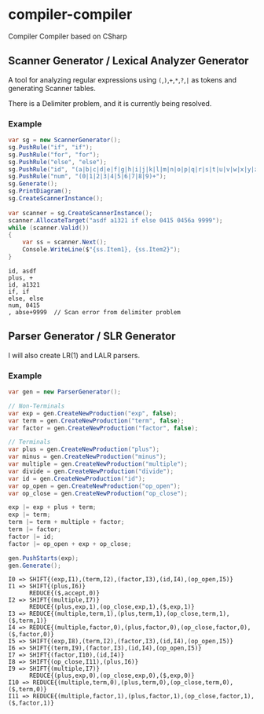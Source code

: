 # compiler-compiler
Compiler Compiler based on CSharp

## Scanner Generator / Lexical Analyzer Generator

A tool for analyzing regular expressions using `(`,`)`,`+`,`*`,`?`,`|` as tokens and generating Scanner tables.

There is a Delimiter problem, and it is currently being resolved.

### Example

``` cs
var sg = new ScannerGenerator();
sg.PushRule("if", "if");
sg.PushRule("for", "for");
sg.PushRule("else", "else");
sg.PushRule("id", "(a|b|c|d|e|f|g|h|i|j|k|l|m|n|o|p|q|r|s|t|u|v|w|x|y|z)(a|b|c|d|e|f|g|h|i|j|k|l|m|n|o|p|q|r|s|t|u|v|w|x|y|z|0|1|2|3|4|5|6|7|8|9)*");
sg.PushRule("num", "(0|1|2|3|4|5|6|7|8|9)+");
sg.Generate();
sg.PrintDiagram();
sg.CreateScannerInstance();
 
var scanner = sg.CreateScannerInstance();
scanner.AllocateTarget("asdf a1321 if else 0415 0456a 9999");
while (scanner.Valid())
{
    var ss = scanner.Next();
    Console.WriteLine($"{ss.Item1}, {ss.Item2}");
}
```

```
id, asdf
plus, +
id, a1321
if, if
else, else
num, 0415
, abse+9999  // Scan error from delimiter problem
```

## Parser Generator / SLR Generator

I will also create LR(1) and LALR parsers.

### Example

``` cs
var gen = new ParserGenerator();

// Non-Terminals
var exp = gen.CreateNewProduction("exp", false);
var term = gen.CreateNewProduction("term", false);
var factor = gen.CreateNewProduction("factor", false);

// Terminals
var plus = gen.CreateNewProduction("plus");
var minus = gen.CreateNewProduction("minus");
var multiple = gen.CreateNewProduction("multiple");
var divide = gen.CreateNewProduction("divide");
var id = gen.CreateNewProduction("id");
var op_open = gen.CreateNewProduction("op_open");
var op_close = gen.CreateNewProduction("op_close");

exp |= exp + plus + term;
exp |= term;
term |= term + multiple + factor;
term |= factor;
factor |= id;
factor |= op_open + exp + op_close;

gen.PushStarts(exp);
gen.Generate();
```

```
I0 => SHIFT{(exp,I1),(term,I2),(factor,I3),(id,I4),(op_open,I5)}
I1 => SHIFT{(plus,I6)}
      REDUCE{($,accept,0)}
I2 => SHIFT{(multiple,I7)}
      REDUCE{(plus,exp,1),(op_close,exp,1),($,exp,1)}
I3 => REDUCE{(multiple,term,1),(plus,term,1),(op_close,term,1),($,term,1)}
I4 => REDUCE{(multiple,factor,0),(plus,factor,0),(op_close,factor,0),($,factor,0)}
I5 => SHIFT{(exp,I8),(term,I2),(factor,I3),(id,I4),(op_open,I5)}
I6 => SHIFT{(term,I9),(factor,I3),(id,I4),(op_open,I5)}
I7 => SHIFT{(factor,I10),(id,I4)}
I8 => SHIFT{(op_close,I11),(plus,I6)}
I9 => SHIFT{(multiple,I7)}
      REDUCE{(plus,exp,0),(op_close,exp,0),($,exp,0)}
I10 => REDUCE{(multiple,term,0),(plus,term,0),(op_close,term,0),($,term,0)}
I11 => REDUCE{(multiple,factor,1),(plus,factor,1),(op_close,factor,1),($,factor,1)}
```
